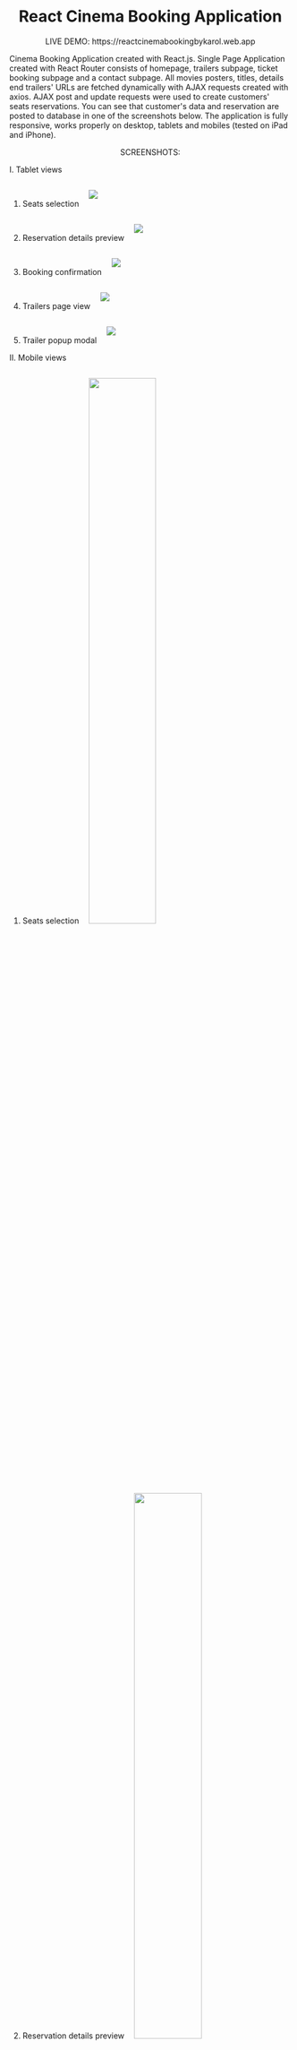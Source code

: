 <h1 align="center"> React Cinema Booking Application </h1>

<p align="center">LIVE DEMO: https://reactcinemabookingbykarol.web.app </p>

Cinema Booking Application created with React.js. Single Page Application created with React Router 
consists of homepage, trailers subpage, ticket booking subpage and a contact subpage. 
All movies posters, titles, details end trailers' URLs are fetched dynamically with AJAX requests created with axios.
AJAX post and update requests were used to create customers' seats reservations. 
You can see that customer's data and reservation are posted to database in one of the screenshots below. 
The application is fully responsive, works properly on desktop, tablets and mobiles (tested on iPad and iPhone).

<p align="center">SCREENSHOTS:</p>

I. Tablet views <br />

1. Seats selection
<img src='screenshots/tablet1.png' style='margin: 1em'></img>

2. Reservation details preview
<img src='screenshots/tablet2.png' style='margin: 1em'></img>

3. Booking confirmation 
<img src='screenshots/tablet3.png' style='margin: 1em'></img>

4. Trailers page view
<img src='screenshots/tablet4.png' style='margin: 1em'></img>

5. Trailer popup modal
<img src='screenshots/tablet5.png' style='margin: 1em'></img>

II. Mobile views <br />

1. Seats selection
<img src='screenshots/mobile1.png' width="50%" style='margin: 1em'></img>

2. Reservation details preview
<img src='screenshots/mobile2.png' width="50%" style='margin: 1em'></img>

3. Booking confirmation 
<img src='screenshots/mobile3.png' width="50%" style='margin: 1em'></img>

4. Movie selection view
<img src='screenshots/mobile-booking.png' width="50%" style='margin: 1em'></img>

III. Customer's data and reservation posted to database - confirmation <br />
<img src='screenshots/database.png' style='margin: 1em'></img>